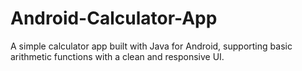 # Android-Calculator-App
A simple calculator app built with Java for Android, supporting basic arithmetic functions with a clean and responsive UI.
